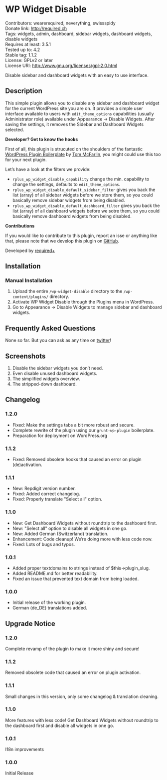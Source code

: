 # WP Widget Disable #
Contributors:      wearerequired, neverything, swissspidy  
Donate link:       http://required.ch  
Tags:              widgets, admin, dashboard, sidebar widgets, dashboard widgets, disable widgets  
Requires at least: 3.5.1  
Tested up to:      4.2  
Stable tag:        1.1.2  
License:           GPLv2 or later  
License URI:       http://www.gnu.org/licenses/gpl-2.0.html  

Disable sidebar and dashboard widgets with an easy to use interface.

## Description ##
This simple plugin allows you to disable any sidebar and dashboard widget for the current WordPress site you are on. It provides a simple user interface available to users with `edit_theme_options` capabilities (usually Administrator role) available under Appearance -> Disable Widgets.
After saving the settings, it removes the Sidebar and Dashboard Widgets selected.

**Developer? Get to know the hooks**

First of all, this plugin is strucuted on the shoulders of the fantastic [WordPress Plugin Boilerplate](https://github.com/tommcfarlin/WordPress-Plugin-Boilerplate/) by [Tom McFarlin](http://profiles.wordpress.org/tommcfarlin/), you might could use this too for your next plugin.

Let’s have a look at the filters we provide:

* `rplus_wp_widget_disable_capability` change the min. capability to change the settings, defaults to `edit_theme_options`.
* `rplus_wp_widget_disable_default_sidebar_filter` gives you back the list (array) of all sidebar widgets before we store them, so you could basically remove sidebar widgets from being disabled.
* `rplus_wp_widget_disable_default_dashboard_filter` gives you back the list (array) of all dashboard widgets before we sotre them, so you could basically remove dashboard widgets from being disabled.

**Contributions**

If you would like to contribute to this plugin, report an isse or anything like that, please note that we develop this plugin on [GitHub](https://github.com/wearerequired/WP-Widget-Disable).

Developed by [required+](http://required.ch/ "Team of experienced web professionals from Switzerland & Germany")

## Installation ##

### Manual Installation ###

1. Upload the entire `/wp-widget-disable` directory to the `/wp-content/plugins/` directory.
2. Activate WP Widget Disable through the Plugins menu in WordPress.
3. Go to Appearance -> Disable Widgets to manage sidebar and dashboard widgets.

## Frequently Asked Questions ##

None so far. But you can ask as any time on [twitter](https://twitter.com/wearerequired)!

## Screenshots ##

1. Disable the sidebar widgets you don’t need.
2. Even disable unused dashboard widgets.
3. The simplified widgets overview.
4. The stripped-down dashboard.

## Changelog ##

### 1.2.0 ###
* Fixed: Make the settings tabs a bit more robust and secure.
* Complete rewrite of the plugin using our `grunt-wp-plugin` boilerplate.
* Preparation for deployment on WordPress.org

### 1.1.2 ###
* Fixed: Removed obsolete hooks that caused an error on plugin (de)activation.

### 1.1.1 ###
* New: Repdigit version number.
* Fixed: Added correct changelog.
* Fixed: Properly translate "Select all" option.

### 1.1.0 ###
* New: Get Dashboard Widgets without roundtrip to the dashboard first.
* New: "Select all" option to disable all widgets in one go.
* New: Added German (Switzerland) translation.
* Enhancement: Code cleanup! We’re doing more with less code now.
* Fixed: Lots of bugs and typos.

### 1.0.1 ###
* Added proper textdomains to strings instead of $this->plugin_slug.
* Added README.md for better readability.
* Fixed an issue that prevented text domain from being loaded.

### 1.0.0 ###
* Initial release of the working plugin.
* German (de_DE) translations added.

## Upgrade Notice ##

### 1.2.0 ###
Complete revamp of the plugin to make it more shiny and secure!

### 1.1.2 ###
Removed obsolete code that caused an error on plugin activation.

### 1.1.1 ###
Small changes in this version, only some changelog & translation cleaning.

### 1.1.0 ###
More features with less code! Get Dashboard Widgets without roundtrip to the dashboard first and disable all widgets in one go.

### 1.0.1 ###
I18n improvements

### 1.0.0 ###
Initial Release
